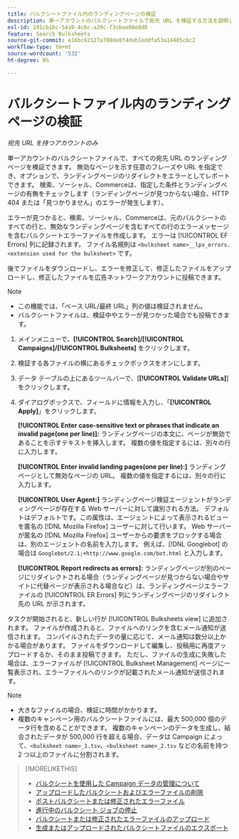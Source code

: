 ```yaml
---
title: バルクシートファイル内のランディングページの検証
description: 単一アカウントのバルクシートファイルで宛先 URL を検証する方法を説明します。
exl-id: 191cb1bc-54a9-4c6c-a29c-f3cbae08e0d8
feature: Search Bulksheets
source-git-commit: e16bc62127a708de8f4deb1eddfa53a14405cbc2
workflow-type: tm+mt
source-wordcount: '532'
ht-degree: 0%

---
```


# バルクシートファイル内のランディングページの検証

*宛先 URL を持つアカウントのみ*

単一アカウントのバルクシートファイルで、すべての宛先 URL のランディングページを検証できます。 無効なページを示す任意のフレーズや URL を指定でき、オプションで、ランディングページのリダイレクトをエラーとしてレポートできます。 検索、ソーシャル、Commerceは、指定した条件とランディングページの有無をチェックします（ランディングページが見つからない場合、HTTP 404 または「見つかりません」のエラーが発生します）。

エラーが見つかると、検索、ソーシャル、Commerceは、元のバルクシートのすべての行と、無効なランディングページを含むすべての行のエラーメッセージを含むバルクシートエラーファイルを作成します。 エラーは [!UICONTROL EF Errors] 列に記録されます。 ファイル名規則は `<bulksheet name>__lpv_errors.<extension used for the bulksheet>` です。

後でファイルをダウンロードし、エラーを修正して、修正したファイルをアップロードし、修正したファイルを広告ネットワークアカウントに投稿できます。

>[!NOTE]
>
>* この機能では、「ベース URL/最終 URL」列の値は検証されません。
>* バルクシートファイルは、検証中やエラーが見つかった場合でも投稿できます。

1. メインメニューで、**[!UICONTROL Search]/[!UICONTROL Campaigns]/[!UICONTROL Bulksheets]** をクリックします。

1. 検証する各ファイルの横にあるチェックボックスをオンにします。

1. データ テーブルの上にあるツールバーで、[**[!UICONTROL Validate URLs]**] をクリックします。

1. ダイアログボックスで、フィールドに情報を入力し、「**[!UICONTROL Apply]**」をクリックします。

   **[!UICONTROL Enter case-sensitive text or phrases that indicate an invalid page(one per line)]:** ランディングページの本文に、ページが無効であることを示すテキストを挿入します。 複数の値を指定するには、別々の行に入力します。

   **[!UICONTROL Enter invalid landing pages(one per line):]** ランディングページとして無効なページの URL。 複数の値を指定するには、別々の行に入力します。

   **[!UICONTROL User Agent:]** ランディングページ検証エージェントがランディングページが存在する Web サーバーに対して識別される方法。 デフォルトはデフォルトです。この属性は、エージェントによって表示されるビューを匿名の [!DNL Mozilla Firefox] ユーザーに対して行います。 Web サーバーが匿名の [!DNL Mozilla Firefox] ユーザーからの要求をブロックする場合は、別のエージェントの名前を入力します。 例えば、[!DNL Googlebot] の場合は `Googlebot/2.1;+http://www.google.com/bot.html` と入力します。

   **[!UICONTROL Report redirects as errors]:** ランディングページが別のページにリダイレクトされる場合（ランディングページが見つからない場合やサイトに代替ページが表示される場合など）は、ランディングページエラーファイルの [!UICONTROL ER Errors] 列にランディングページのリダイレクト先の URL が示されます。

タスクが開始されると、新しい行が [!UICONTROL Bulksheets view] に追加されます。 ファイルが作成されると、ファイルへのリンクを含むメール通知が送信されます。 コンパイルされたデータの量に応じて、メール通知は数分以上かかる場合があります。 ファイルをダウンロードして編集し、投稿用に再度アップロードするか、そのまま投稿できます。 ただし、ファイルの生成に失敗した場合は、エラーファイルが [!UICONTROL Bulksheet Management] ページに一覧表示され、エラーファイルへのリンクが記載されたメール通知が送信されます。

>[!NOTE]
>
>* 大きなファイルの場合、検証に時間がかかります。
>* 複数のキャンペーン用のバルクシートファイルには、最大 500,000 個のデータ行を含めることができます。 複数のキャンペーンのデータを生成し、結合されたデータが 500,000 行を超える場合、データは Campaign によって、`<bulksheet name>_1.tsv`、`<bulksheet name>_2.tsv` などの名前を持つ 2 つ以上のファイルに分割されます。

>[!MORELIKETHIS]
>
>* [ バルクシートを使用した Campaign データの管理について ](bulksheet-about.md)
>* [ アップロードしたバルクシートおよびエラーファイルの削除 ](bulksheet-delete.md)
>* [ ポストバルクシートまたは修正されたエラーファイル ](bulksheet-post.md)
>* [ 進行中のバルクシート ジョブの停止 ](bulksheet-stop-job.md)
>* [ バルクシートまたは修正されたエラーファイルのアップロード ](bulksheet-upload.md)
>* [ 生成またはアップロードされたバルクシートファイルのエクスポート ](bulksheet-export.md)
